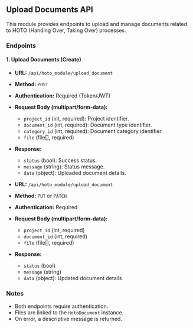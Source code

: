 ## Upload Documents API

This module provides endpoints to upload and manage documents related to HOTO (Handing Over, Taking Over) processes.

### Endpoints

#### 1. Upload Documents (Create)
- **URL:** `/api/hoto_module/upload_document`
- **Method:** `POST`
- **Authentication:** Required (Token/JWT)
- **Request Body (multipart/form-data):**
	- `project_id` (int, required): Project identifier.
	- `document_id` (int, required): Document type identifier.
	- `category_id` (int, required): Document category identifier
    - `file` (file[], required)
- **Response:**
	- `status` (bool): Success status.
	- `message` (string): Status message.
	- `data` (object): Uploaded document details.

- **URL:** `/api/hoto_module/upload_document`
- **Method:** `PUT` or `PATCH`
- **Authentication:** Required
- **Request Body (multipart/form-data):**
	- `project_id` (int, required)
	- `document_id` (int, required)
	- `file` (file[], required)
- **Response:**
	- `status` (bool)
	- `message` (string)
	- `data` (object): Updated document details

### Notes
- Both endpoints require authentication.
- Files are linked to the `HotoDocument` instance.
- On error, a descriptive message is returned.
